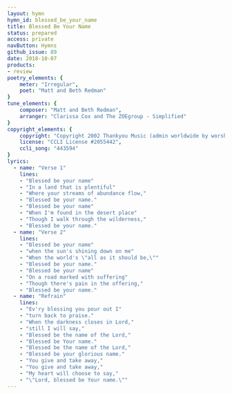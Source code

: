 ```yaml
---
layout: hymn
hymn_id: blessed_be_your_name
title: Blessed Be Your Name
status: prepared
access: private
navButton: Hymns
github_issue: 89
date: 2018-10-07
products:
- review
poetry_elements: {
    meter: "Irregular",
    poet: "Matt and Beth Redman"
}
tune_elements: {
    composer: "Matt and Beth Redman",
    arranger: "Clarissa Cox and The ZOEgroup - Simplified"
}
copyright_elements: {
    copyright: "Copyright 2002 Thankyou Music (admin worldwide by worshiptogether.com Songs, except UK and Europe by Kingsway music) / ASCAP",
    license: "CCLI License #2055442",
    ccli_song: "443594"
}
lyrics:
  - name: "Verse 1"
    lines:
    - "Blessed be your name"
    - "In a land that is plentiful"
    - "Where your streams of abundance flow,"
    - "Blessed be your name."
    - "Blessed be your name"
    - "When I'm found in the desert place"
    - "Though I walk through the wilderness,"
    - "Blessed be your name."
  - name: "Verse 2"
    lines:
    - "Blessed be your name"
    - "when the sun's shining down on me"
    - "When the world's \"all as it should be,\""
    - "Blessed be your name."
    - "Blessed be your name"
    - "On a road marked with suffering"
    - "Though there's pain in the offering,"
    - "Blessed be your name."
  - name: "Refrain"
    lines:
    - "Ev'ry blessing you pour out I"
    - "turn back to praise."
    - "When the darkness closes in Lord,"
    - "still I will say,"
    - "Blessed be the name of the Lord,"
    - "Blessed be Your name."
    - "Blessed be the name of the Lord,"
    - "Blessed be your glorious name."
    - "You give and take away,"
    - "You give and take away,"
    - "My heart will choose to say,"
    - "\"Lord, blessed be Your name.\""
---
```


